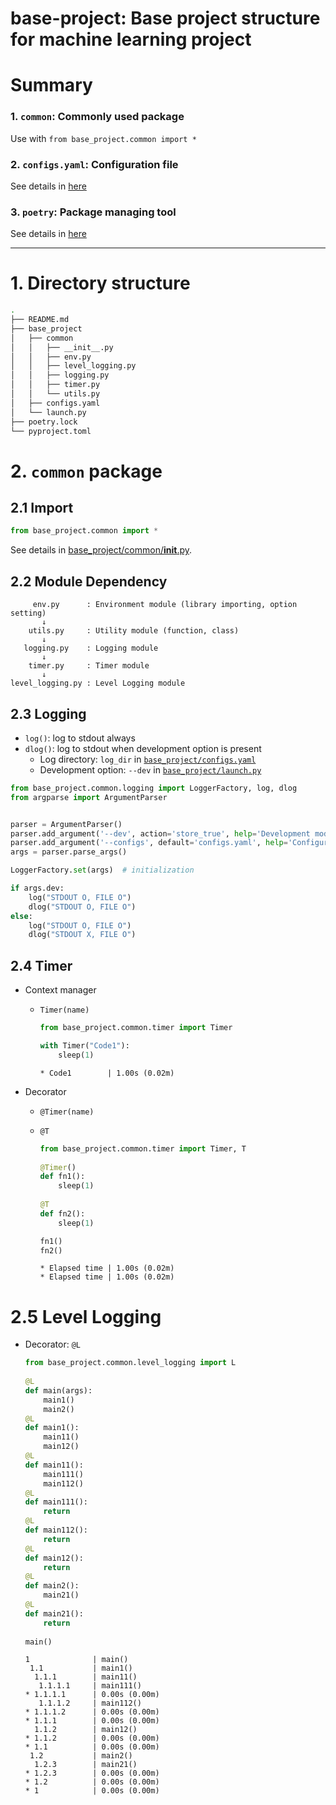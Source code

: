 # base-project: Base project structure for machine learning project

# Summary
### 1. `common`: Commonly used package
Use with `from base_project.common import *`

### 2. `configs.yaml`: Configuration file
See details in [here](https://abluesnake.tistory.com/128)

### 3. `poetry`: Package managing tool
See details in [here](https://alchemine.github.io/2023/04/07/poetry.html)

---

# 1. Directory structure
```bash
.
├── README.md
├── base_project
│   ├── common
│   │   ├── __init__.py
│   │   ├── env.py
│   │   ├── level_logging.py
│   │   ├── logging.py
│   │   ├── timer.py
│   │   └── utils.py
│   ├── configs.yaml
│   └── launch.py
├── poetry.lock
└── pyproject.toml
```

# 2. `common` package
## 2.1 Import
```python
from base_project.common import *
```
See details in [base_project/common/__init__.py](https://github.com/alchemine/base-project/blob/main/base_project/common/__init__.py).

## 2.2 Module Dependency
```
     env.py      : Environment module (library importing, option setting)
       ↓
    utils.py     : Utility module (function, class)
       ↓
   logging.py    : Logging module
       ↓
    timer.py     : Timer module
       ↓
level_logging.py : Level Logging module
```

## 2.3 Logging
- `log()`: log to stdout always
- `dlog()`: log to stdout when development option is present
    - Log directory: `log_dir` in [`base_project/configs.yaml`](https://github.com/alchemine/base-project/blob/main/base_project/configs.yaml)
    - Development option: `--dev` in [`base_project/launch.py`](https://github.com/alchemine/base-project/blob/main/base_project/launch.py)

```python
from base_project.common.logging import LoggerFactory, log, dlog
from argparse import ArgumentParser


parser = ArgumentParser()
parser.add_argument('--dev', action='store_true', help='Development mode or not')
parser.add_argument('--configs', default='configs.yaml', help='Configuration file path (yaml)')
args = parser.parse_args()

LoggerFactory.set(args)  # initialization

if args.dev:
    log("STDOUT O, FILE O")
    dlog("STDOUT O, FILE O")
else:
    log("STDOUT O, FILE O")
    dlog("STDOUT X, FILE O")
```

## 2.4 Timer
- Context manager
    - `Timer(name)`
        ```python
        from base_project.common.timer import Timer
      
        with Timer("Code1"):
            sleep(1)
        ```

        ```
        * Code1        | 1.00s (0.02m)
      ```

- Decorator
    - `@Timer(name)`
    - `@T`
      ```python
      from base_project.common.timer import Timer, T
        
      @Timer()
      def fn1():
          sleep(1)
            
      @T
      def fn2():
          sleep(1)
      
      fn1()
      fn2()
      ```

      ```
      * Elapsed time | 1.00s (0.02m)
      * Elapsed time | 1.00s (0.02m)
      ```

# 2.5 Level Logging
- Decorator: `@L`
    ```python
    from base_project.common.level_logging import L
      
    @L
    def main(args):
        main1()
        main2()
    @L
    def main1():
        main11()
        main12()
    @L
    def main11():
        main111()
        main112()
    @L
    def main111():
        return
    @L
    def main112():
        return
    @L
    def main12():
        return
    @L
    def main2():
        main21()
    @L
    def main21():
        return
        
    main()
    ```

    ```
    1              | main()
     1.1           | main1()
      1.1.1        | main11()
       1.1.1.1     | main111()
    * 1.1.1.1      | 0.00s (0.00m)
       1.1.1.2     | main112()
    * 1.1.1.2      | 0.00s (0.00m)
    * 1.1.1        | 0.00s (0.00m)
      1.1.2        | main12()
    * 1.1.2        | 0.00s (0.00m)
    * 1.1          | 0.00s (0.00m)
     1.2           | main2()
      1.2.3        | main21()
    * 1.2.3        | 0.00s (0.00m)
    * 1.2          | 0.00s (0.00m)
    * 1            | 0.00s (0.00m)
    ```
